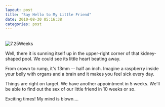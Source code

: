 ```yaml
---
layout: post
title: "Say Hello to My Little Friend"
date: 2010-08-30 05:16:38
categories: post
---
```

<br><img src=/blog_images/baby_8_weeks.jpg alt="7.25Weeks">
<p>
Well, there it is sunning itself up in the upper-right corner of that kidney-shaped pool.  We could see its little heart beating away.
<p>
From crown to rump, it's 13mm -- half an inch.  Imagine a raspberry inside your belly with organs and a brain and it makes you feel sick every day.  
<p>
Things are right on target.  We have another appointment in 5 weeks.  We'll be able to find out the sex of our little friend in 10 weeks or so.  
<p>
Exciting times!  My mind is blown....


